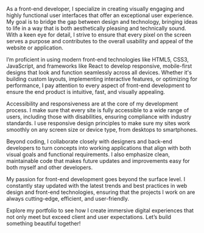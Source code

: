 As a front-end developer, I specialize in creating visually engaging and highly functional user interfaces that offer an exceptional user experience. My goal is to bridge the gap between design and technology, bringing ideas to life in a way that is both aesthetically pleasing and technically sound. With a keen eye for detail, I strive to ensure that every pixel on the screen serves a purpose and contributes to the overall usability and appeal of the website or application.

I’m proficient in using modern front-end technologies like HTML5, CSS3, JavaScript, and frameworks like React to develop responsive, mobile-first designs that look and function seamlessly across all devices. Whether it's building custom layouts, implementing interactive features, or optimizing for performance, I pay attention to every aspect of front-end development to ensure the end product is intuitive, fast, and visually appealing.

Accessibility and responsiveness are at the core of my development process. I make sure that every site is fully accessible to a wide range of users, including those with disabilities, ensuring compliance with industry standards. I use responsive design principles to make sure my sites work smoothly on any screen size or device type, from desktops to smartphones.

Beyond coding, I collaborate closely with designers and back-end developers to turn concepts into working applications that align with both visual goals and functional requirements. I also emphasize clean, maintainable code that makes future updates and improvements easy for both myself and other developers.

My passion for front-end development goes beyond the surface level. I constantly stay updated with the latest trends and best practices in web design and front-end technologies, ensuring that the projects I work on are always cutting-edge, efficient, and user-friendly.

Explore my portfolio to see how I create immersive digital experiences that not only meet but exceed client and user expectations. Let’s build something beautiful together!






